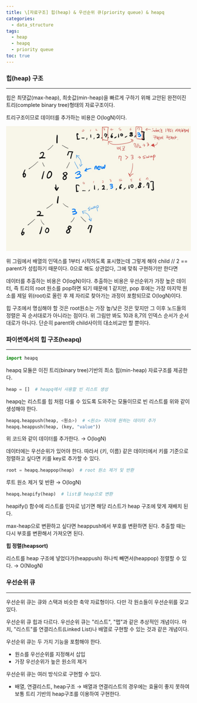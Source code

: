 ```yaml
---
title: \[자료구조] 힙(heap) & 우선순위 큐(priority queue) & heapq
categories: 
  - data_structure
tags: 
  - heap
  - heapq
  - priority queue
toc: true
---
```


### 힙(heap) 구조

---

힙은 최댓값(max-heap), 최솟값(min-heap)을 빠르게 구하기 위해 고안된 완전이진트리(complete binary tree)형태의 자료구조이다.

트리구조이므로 데이터를 추가하는 비용은 O(logN)이다.

![minheap_insert](/assets/images/datastructure/minheap.png)

위 그림에서 배열의 인덱스를 1부터 시작하도록 표시했는데 그렇게 해야 child // 2 == parent가 성립하기 때문이다. 0으로 해도 상관없다, 그에 맞춰 구현하기만 한다면

데이터를 추출하는 비용은 O(logN)이다. 추출하는 비용은 우선순위가 가장 높은 데이터, 즉 트리의 root 원소를 pop하면 되기 때문에 1 같지만, pop 후에는 가장 마지막 원소를 제일 위(root)로 올린 후 제 자리로 찾아가는 과정이 포함되므로 O(logN)이다.

힙 구조에서 명심해야 할 것은 root원소는 가장 높/낮은 것은 맞지만 그 이후 노드들의 정렬은 꼭 순서대로가 아니라는 점이다. 위 그림만 봐도 10과 8,7의 인덱스 순서가 순서대로가 아니다. 단순히 parent와 child사이의 대소비교만 할 뿐이다.

### 파이썬에서의 힙 구조(heapq)

---

```python
import heapq
```

heapq 모듈은 이진 트리(binary tree)기반의 최소 힙(min-heap) 자료구조를 제공한다.

```python
heap = []  # heapq에서 사용할 빈 리스트 생성
```

heapq는 리스트를 힙 처럼 다룰 수 있도록 도와주는 모듈이므로 빈 리스트를 위와 같이 생성해야 한다.

```python
heapq.heappush(heap, <원소>)  # <원소> 자리에 원하는 데이터 추가
heapq.heappush(heap, (key, "value"))
```

 위 코드와 같이 데이터를 추가한다. → O(logN)

 데이터에는 우선순위가 있어야 한다. 따라서 {키, 이름} 같은 데이터에서 키를 기준으로 정렬하고 싶다면 키를 key로 추가할 수 있다.

```python
root = heapq.heappop(heap)  # root 원소 제거 및 반환
```

루트 원소 제거 및 반환 → O(logN)

```python
heapq.heapify(heap)  # list를 heap으로 변환
```

heapify() 함수에 리스트를 인자로 넘기면 해당 리스트가 heap 구조에 맞게 재배치 된다.

max-heap으로 변환하고 싶다면 heappush에서 부호를 변환하면 된다. 추출할 때는 다시 부호를 변환해서 가져오면 된다.

**힙 정렬(heapsort)**

리스트를 heap 구조에 넣었다가(heappush) 하나씩 빼면서(heappop) 정렬할 수 있다. → O(NlogN)

### 우선순위 큐

---

우선순위 큐는 큐와 스택과 비슷한 축약 자료형이다. 다만 각 원소들이 우선순위를 갖고 있다.

우선순위 큐 힙과 다르다. 우선순위 큐는 "리스트", "맵"과 같은 추상적인 개념이다. 마치, "리스트"를 연결리스트(Linked List)나 배열로 구현할 수 있는 것과 같은 개념이다.

우선순위 큐는 두 가지 기능을 포함해야 한다.

- 원소를 우선순위를 지정해서 삽입
- 가장 우선순위가 높은 원소의 제거

우선순위 큐는 여러 방식으로 구현할 수 있다.

- 배열, 연결리스트, heap구조 → 배열과 연결리스트의 경우에는 효율이 좋지 못하여 보통 트리 기반의 heap구조를 이용하여 구현한다.